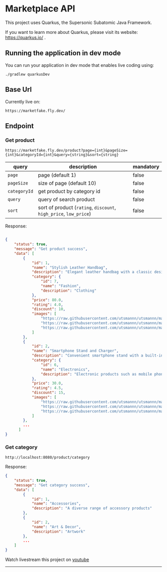 # Marketplace API

This project uses Quarkus, the Supersonic Subatomic Java Framework.

If you want to learn more about Quarkus, please visit its website: https://quarkus.io/ .

## Running the application in dev mode

You can run your application in dev mode that enables live coding using:
```shell script
./gradlew quarkusDev
```

## Base Url

Currently live on:
```shell
https://marketfake.fly.dev/
```

## Endpoint

### Get product

```shell
https://marketfake.fly.dev/product?page={int}&pageSize={int}&categoryId={int}&query={string}&sort={string}
```

| query        | description                                                       | mandatory |
|--------------|-------------------------------------------------------------------|-----------|
| `page`       | page (default 1)                                                  | false     |
| `pageSize`   | size of page (default 10)                                         | false     |
| `categoryId` | get product by category id                                        | false     |
| `query`      | query of search product                                           | false     |
| `sort`       | sort of product (`rating`, `discount`, `high_price`, `low_price`) | false     |

Response:
```json

{
    "status": true,
    "message": "Get product success",
    "data": [
        {
            "id": 1,
            "name": "Stylish Leather Handbag",
            "description": "Elegant leather handbag with a classic design. The perfect accessory for any occasion.",
            "category": {
                "id": 7,
                "name": "Fashion",
                "description": "Clothing"
            },
            "price": 80.0,
            "rating": 4.0,
            "discount": 10,
            "images": [
                "https://raw.githubusercontent.com/utsmannn/utsmannn/master/images/Stylish%20Leather%20Handbag/img-0.jpeg",
                "https://raw.githubusercontent.com/utsmannn/utsmannn/master/images/Stylish%20Leather%20Handbag/img-1.jpeg",
                "https://raw.githubusercontent.com/utsmannn/utsmannn/master/images/Stylish%20Leather%20Handbag/img-2.jpeg"
            ]
        },
        {
            "id": 2,
            "name": "Smartphone Stand and Charger",
            "description": "Convenient smartphone stand with a built-in charger. Keep your phone charged and accessible at all times.",
            "category": {
                "id": 6,
                "name": "Electronics",
                "description": "Electronic products such as mobile phones"
            },
            "price": 30.0,
            "rating": 4.5,
            "discount": 15,
            "images": [
                "https://raw.githubusercontent.com/utsmannn/utsmannn/master/images/Smartphone%20Stand%20and%20Charger/img-0.jpeg",
                "https://raw.githubusercontent.com/utsmannn/utsmannn/master/images/Smartphone%20Stand%20and%20Charger/img-1.jpeg",
                "https://raw.githubusercontent.com/utsmannn/utsmannn/master/images/Smartphone%20Stand%20and%20Charger/img-2.jpeg"
            ]
        },
        ...
      ]
}
```

### Get category
```shell
http://localhost:8080/product/category
```

Response:
```json
{
    "status": true,
    "message": "Get category success",
    "data": [
        {
            "id": 1,
            "name": "Accessories",
            "description": "A diverse range of accessory products"
        },
        {
            "id": 2,
            "name": "Art & Decor",
            "description": "Artwork"
        },
        ...
    ]
}
```

Watch livestream this project on [youtube](https://www.youtube.com/watch?v=9ERigk50fcw)

---
